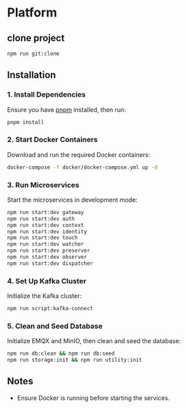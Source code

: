 # Platform

## clone project

```sh
npm run git:clone
```

## Installation

### 1. Install Dependencies

Ensure you have [pnpm](https://pnpm.io/) installed, then run:

```sh
pnpm install
```

### 2. Start Docker Containers

Download and run the required Docker containers:

```sh
docker-compose -f docker/docker-compose.yml up -d
```

### 3. Run Microservices

Start the microservices in development mode:

```sh
npm run start:dev gateway
npm run start:dev auth
npm run start:dev context
npm run start:dev identity
npm run start:dev touch
npm run start:dev watcher
npm run start:dev preserver
npm run start:dev observer
npm run start:dev dispatcher
```

### 4. Set Up Kafka Cluster

Initialize the Kafka cluster:

```sh
npm run script:kafka-connect
```

### 5. Clean and Seed Database

Initialize EMQX and MinIO, then clean and seed the database:

```sh
npm run db:clean && npm run db:seed
npm run storage:init && npm run utility:init
```

## Notes

- Ensure Docker is running before starting the services.
